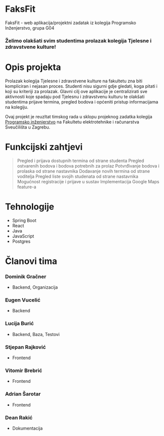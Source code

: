 # FaksFit
FaksFit - web aplikacija/projektni zadatak iz kolegija Programsko Inženjerstvo, grupa G04 <br>
### Želimo olakšati svim studentima prolazak kolegija Tjelesne i zdravstvene kulture!
# Opis projekta
Prolazak kolegija Tjelesne i zdravstvene kulture na fakultetu zna biti kompliciran i nejasan proces. Studenti nisu sigurni
gdje gledati, koga pitati i koji su kriteriji za prolazak. Glavni cilj ove aplikacije je centralizirati sve aktivnosti koje spadaju pod Tjelesnu i zdravstvenu kulturu te olakšati 
studentima prijave termina, pregled bodova i općeniti pristup informacijama na kolegiju.
 
Ovaj projekt je reuzltat timskog rada u sklopu projeknog zadatka kolegija [Programsko inženjerstvo](https://www.fer.unizg.hr/predmet/proinz) na Fakultetu elektrotehnike i računarstva Sveučilišta u Zagrebu. 


# Funkcijski zahtjevi
> Pregled i prijava dostupnih termina od strane studenta
> Pregled ostvarenih bodova i bodova potrebnih za prolaz
> Potvrđivanje bodova i prolaska od strane nastavnika
> Dodavanje novih termina od strane voditelja 
> Pregled liste svojih studenata od strane nastavnika
> Mogućnost registracije i prijave u sustav
> Implementacija Google Maps feature-a


# Tehnologije
- Spring Boot
- React
- Java
- JavaScript
- Postgres


# Članovi tima 
### Dominik Gračner 
- Backend, Organizacija
### Eugen Vucelić 
- Backend
### Lucija Burić
- Backend, Baza, Testovi
### Stjepan Rajković
- Frontend
### Vitomir Brebrić
- Frontend
### Adrian Šarotar
- Frontend
### Dean Rakić
- Dokumentacija
 



